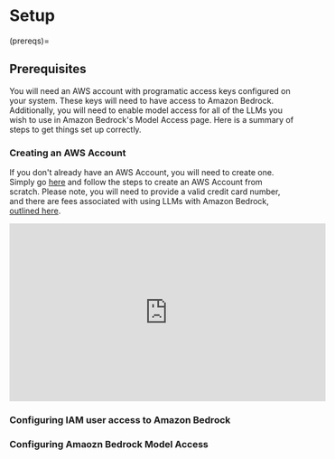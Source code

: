 # Setup

(prereqs)=
## Prerequisites

You will need an AWS account with programatic access keys configured on your system. These keys will need to have access to Amazon Bedrock. Additionally, you will need to enable model access for all of the LLMs you wish to use in Amazon Bedrock's Model Access page. Here is a summary of steps to get things set up correctly.

### Creating an AWS Account

If you don't already have an AWS Account, you will need to create one. Simply go [here](https://portal.aws.amazon.com/billing/signup) and follow the steps to create an AWS Account from scratch. Please note, you will need to provide a valid credit card number, and there are fees associated with using LLMs with Amazon Bedrock, [outlined here](https://aws.amazon.com/bedrock/pricing/).

<iframe width="560" height="315" src="https://www.youtube.com/embed/lIdh92JmWtg?si=lUM0TEY4ck6WZuAK" title="YouTube video player" frameborder="0" allow="accelerometer; autoplay; clipboard-write; encrypted-media; gyroscope; picture-in-picture; web-share" referrerpolicy="strict-origin-when-cross-origin" allowfullscreen></iframe>

### Configuring IAM user access to Amazon Bedrock

### Configuring Amaozn Bedrock Model Access